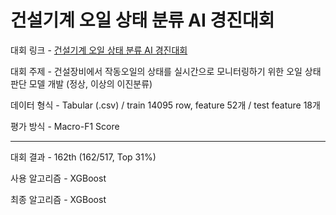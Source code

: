 # 건설기계 오일 상태 분류 AI 경진대회

대회 링크 - 
[건설기계 오일 상태 분류 AI 경진대회](https://dacon.io/competitions/official/236013/overview/description)

대회 주제 - 
건설장비에서 작동오일의 상태를 실시간으로 모니터링하기 위한 오일 상태 판단 모델 개발 (정상, 이상의 이진분류)

데이터 형식 - Tabular (.csv) / train 14095 row, feature 52개 / test feature 18개

평가 방식 - Macro-F1 Score

---

대회 결과 - 162th (162/517, Top 31%)

사용 알고리즘 - XGBoost

최종 알고리즘 - XGBoost